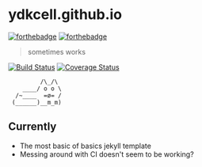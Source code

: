 

# ydkcell.github.io
[![forthebadge](http://forthebadge.com/images/badges/contains-cat-gifs.svg)](http://forthebadge.com) [![forthebadge](http://forthebadge.com/images/badges/uses-html.svg)](http://forthebadge.com)



> sometimes works

[![Build Status](https://travis-ci.org/ydkcell/ydkcell.github.io.svg?branch=dev)](https://travis-ci.org/ydkcell/ydkcell.github.io) [![Coverage Status](https://coveralls.io/repos/github/ydkcell/ydkcell.github.io/badge.svg?branch=master)](https://coveralls.io/github/ydkcell/ydkcell.github.io?branch=master) 

```
         /\_/\
    ____/ o o \
  /~____  =ø= /
 (______)__m_m)
```

## Currently

- The most basic of basics jekyll template
- Messing around with CI
  doesn't seem to be working?
